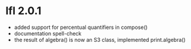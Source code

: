 # lfl 2.0.1
* added support for percentual quantifiers in compose()
* documentation spell-check
* the result of algebra() is now an S3 class, implemented print.algebra()
